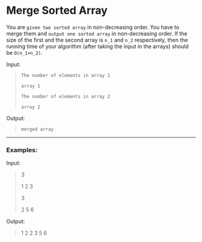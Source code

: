 # Merge Sorted Array

You are `given two sorted array` in non-decreasing order. You have to merge them and `output one sorted array` in non-decreasing order. If the size of the first and the second array is `n_1` and `n_2` respectively, then the running time of your algorithm (after taking the input in the arrays) should be `O(n_1+n_2)`.

Input:
> `The number of elements in array 1`
>
> `array 1`
>
> `The number of elements in array 2`
>
> `array 2`
>
Output:
>`merged array`

---

### Examples:

Input:
> 3
>
> 1 2 3
>
> 3
>
> 2 5 6

Output:
> 1 2 2 3 5 6